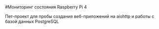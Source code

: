 #Мониторинг состояния Raspberry Pi 4

Пет-проект для пробы создания веб-приложений на aiohttp и работы с базой данных PostgreSQL